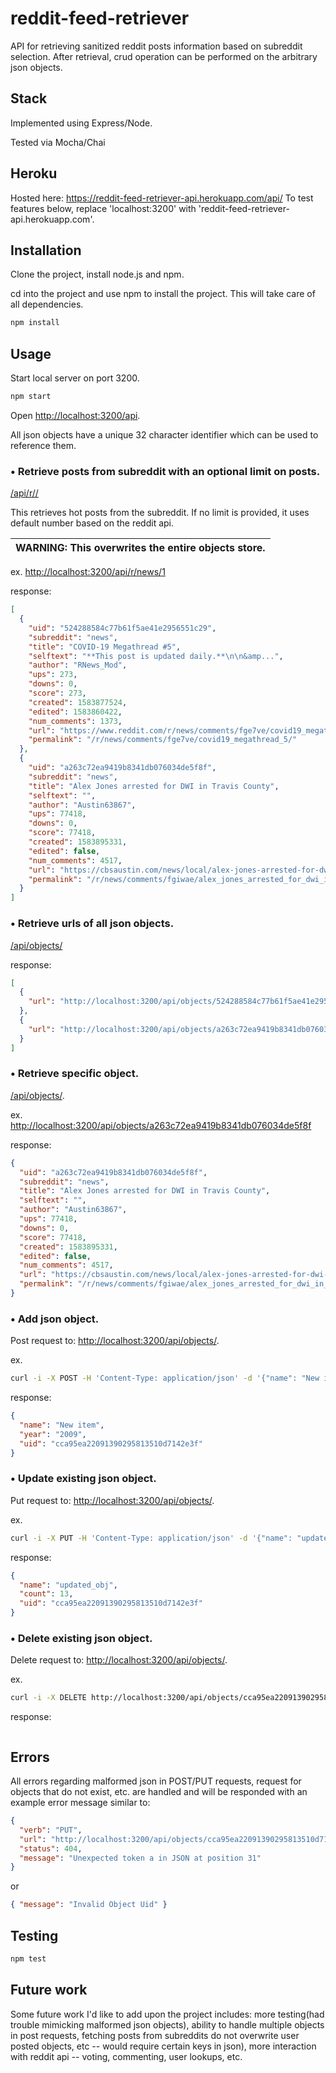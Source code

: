 # reddit-feed-retriever

API for retrieving sanitized reddit posts information based on subreddit selection.
After retrieval, crud operation can be performed on the arbitrary json objects.

## Stack
Implemented using Express/Node.

Tested via Mocha/Chai

## Heroku
Hosted here: https://reddit-feed-retriever-api.herokuapp.com/api/
To test features below, replace 'localhost:3200' with 'reddit-feed-retriever-api.herokuapp.com'.

## Installation

Clone the project, install node.js and npm.

cd into the project and use npm to install the project. This will take care of all dependencies.

```bash
npm install
```

## Usage

Start local server on port 3200.

```bash
npm start
```

Open [http://localhost:3200/api](http://localhost:3200/api).

All json objects have a unique 32 character identifier which can be used to reference them.

### • Retrieve posts from subreddit with an optional limit on posts.

[/api/r/<SUBREDDIT>/<LIMIT>](http://localhost:3200/api/r/news/)

This retrieves hot posts from the subreddit. If no limit is provided, it uses default number based on the reddit api.

| WARNING: This overwrites the entire objects store. |
| -------------------------------------------------- |


ex. [http://localhost:3200/api/r/news/1](http://localhost:3200/api/r/news/1)

response:

```json
[
  {
    "uid": "524288584c77b61f5ae41e2956551c29",
    "subreddit": "news",
    "title": "COVID-19 Megathread #5",
    "selftext": "**This post is updated daily.**\n\n&amp...",
    "author": "RNews_Mod",
    "ups": 273,
    "downs": 0,
    "score": 273,
    "created": 1583877524,
    "edited": 1583860422,
    "num_comments": 1373,
    "url": "https://www.reddit.com/r/news/comments/fge7ve/covid19_megathread_5/",
    "permalink": "/r/news/comments/fge7ve/covid19_megathread_5/"
  },
  {
    "uid": "a263c72ea9419b8341db076034de5f8f",
    "subreddit": "news",
    "title": "Alex Jones arrested for DWI in Travis County",
    "selftext": "",
    "author": "Austin63867",
    "ups": 77418,
    "downs": 0,
    "score": 77418,
    "created": 1583895331,
    "edited": false,
    "num_comments": 4517,
    "url": "https://cbsaustin.com/news/local/alex-jones-arrested-for-dwi-in-travis-county",
    "permalink": "/r/news/comments/fgiwae/alex_jones_arrested_for_dwi_in_travis_county/"
  }
]

```

### • Retrieve urls of all json objects.

[/api/objects/](http://localhost:3200/api/objects/)

response:

```json
[
  {
    "url": "http://localhost:3200/api/objects/524288584c77b61f5ae41e2956551c29"
  },
  {
    "url": "http://localhost:3200/api/objects/a263c72ea9419b8341db076034de5f8f"
  }
]
```

### • Retrieve specific object.

[/api/objects/<UID>](http://localhost:3200/api/objects/).

ex. [http://localhost:3200/api/objects/a263c72ea9419b8341db076034de5f8f](http://localhost:3200/api/objects/a263c72ea9419b8341db076034de5f8f)

response:

```json
{
  "uid": "a263c72ea9419b8341db076034de5f8f",
  "subreddit": "news",
  "title": "Alex Jones arrested for DWI in Travis County",
  "selftext": "",
  "author": "Austin63867",
  "ups": 77418,
  "downs": 0,
  "score": 77418,
  "created": 1583895331,
  "edited": false,
  "num_comments": 4517,
  "url": "https://cbsaustin.com/news/local/alex-jones-arrested-for-dwi-in-travis-county",
  "permalink": "/r/news/comments/fgiwae/alex_jones_arrested_for_dwi_in_travis_county/"
}
```

### • Add json object.

Post request to: [http://localhost:3200/api/objects/](http://localhost:3200/api/objects/).

ex.

```bash
curl -i -X POST -H 'Content-Type: application/json' -d '{"name": "New item", "year": "2009"}' http://localhost:3200/api/objects
```

response:

```json
{
  "name": "New item",
  "year": "2009",
  "uid": "cca95ea22091390295813510d7142e3f"
}
```

### • Update existing json object.

Put request to: [http://localhost:3200/api/objects/<UID>](http://localhost:3200/api/objects/).

ex.

```bash
curl -i -X PUT -H 'Content-Type: application/json' -d '{"name": "updated_obj", "count": 13}' http://localhost:3200/api/objects/cca95ea22091390295813510d7142e3f
```

response:

```json
{
  "name": "updated_obj",
  "count": 13,
  "uid": "cca95ea22091390295813510d7142e3f"
}
```

### • Delete existing json object.

Delete request to: [http://localhost:3200/api/objects/<UID>](http://localhost:3200/api/objects/).

ex.

```bash
curl -i -X DELETE http://localhost:3200/api/objects/cca95ea22091390295813510d7142e3f
```

response:

```json

```

## Errors

All errors regarding malformed json in POST/PUT requests, request for objects that do not exist, etc. are handled and will be responded with an example error message similar to:

```json
{
  "verb": "PUT",
  "url": "http://localhost:3200/api/objects/cca95ea22091390295813510d7142e3f",
  "status": 404,
  "message": "Unexpected token a in JSON at position 31"
}
```

or

```json
{ "message": "Invalid Object Uid" }
```

## Testing

```bash
npm test
```

## Future work

Some future work I'd like to add upon the project includes: more testing(had trouble mimicking malformed json objects), ability to handle multiple objects in post requests, fetching posts from subreddits do not overwrite user posted objects, etc -- would require certain keys in json), more interaction with reddit api -- voting, commenting, user lookups, etc.
